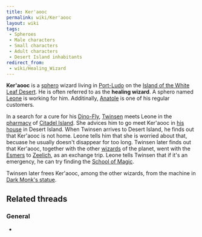 ```yaml
---
title: Ker'aooc
permalink: wiki/Ker'aooc
layout: wiki
tags:
 - Spheroes
 - Male characters
 - Small characters
 - Adult characters
 - Desert Island inhabitants
redirect_from:
 - wiki/Healing_Wizard
---
```


**Ker'aooc** is a [sphero](sphero "wikilink") wizard living in
[Port-Ludo](Port-Ludo "wikilink") on the [Island of the White Leaf
Desert](Island_of_the_White_Leaf_Desert "wikilink"). He is often
referred to as the **healing wizard**. A sphero named
[Leone](Leone "wikilink") is working for him. Additinally,
[Anatole](Anatole "wikilink") is one of his regular customers.

In a search for a cure for his [Dino-Fly](Dino-Fly "wikilink"),
[Twinsen](Twinsen "wikilink") meets Leone in the
[pharmacy](pharmacy "wikilink") of [Citadel
Island](Citadel_Island "wikilink"). She advices him to go meet Ker'aooc
in [his house](Ker'aooc's_house "wikilink") in Desert Island. When
Twinsen arrives to Desert Island, he finds out that Ker'aooc is not
home. Leone tells him that she is worried about that, becuase he usually
doesn't disappear for too long. Twinsen later finds out that Ker'aooc,
together with the other [wizards](wizards "wikilink") of the planet,
went with the [Esmers](Esmer "wikilink") to
[Zeelich](Zeelich "wikilink"), as an exchange trip. Leone tells Twinsen
that if it's an emergency, he can try finding the [School of
Magic](School_of_Magic "wikilink").

Twinsen later frees Ker'aooc, among the other wizards, from the machine
in [Dark Monk's statue](Dark_Monk's_statue "wikilink").

## Related threads

### General

- 
